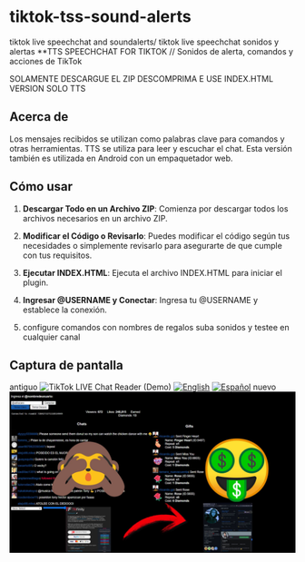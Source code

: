 # tiktok-tss-sound-alerts
tiktok   live speechchat and soundalerts/ tiktok   live speechchat sonidos y alertas
**TTS SPEECHCHAT FOR TIKTOK // Sonidos de alerta, comandos y acciones de TikTok 

SOLAMENTE DESCARGUE EL ZIP DESCOMPRIMA E USE INDEX.HTML VERSION SOLO TTS

## Acerca de

Los mensajes recibidos se utilizan como palabras clave para comandos y otras herramientas.
TTS se utiliza para leer y escuchar el chat. Esta versión también es utilizada en Android con un empaquetador web.

## Cómo usar

1. **Descargar Todo en un Archivo ZIP**: Comienza por descargar todos los archivos necesarios en un archivo ZIP.

2. **Modificar el Código o Revisarlo**: Puedes modificar el código según tus necesidades o simplemente revisarlo para asegurarte de que cumple con tus requisitos.

3. **Ejecutar INDEX.HTML**: Ejecuta el archivo INDEX.HTML para iniciar el plugin.

4. **Ingresar @USERNAME y Conectar**: Ingresa tu @USERNAME y establece la conexión.

5. configure comandos con nombres de regalos suba sonidos y testee en cualquier canal
## Captura de pantalla
antiguo
![TikTok LIVE Chat Reader (Demo)](https://user-images.githubusercontent.com/59258980/153956504-c585b14b-a50e-43f0-a994-64adcaface2e.png)
[![English](https://img.shields.io/badge/English--blue.svg)](READMEEN.md) [![Español](https://img.shields.io/badge/Español--red.svg)](README.md)
nuevo 
![Screenshot](TIKTOKWEBMINIATURA.jpg)
